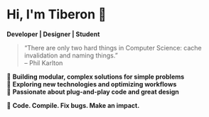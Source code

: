 # Hi, I'm Tiberon 👋  

**Developer | Designer | Student**  

> “There are only two hard things in Computer Science: cache invalidation and naming things.”  
> – Phil Karlton  

🔹 **Building modular, complex solutions for simple problems**  
🔹 **Exploring new technologies and optimizing workflows**  
🔹 **Passionate about plug-and-play code and great design**  

🚀 **Code. Compile. Fix bugs. Make an impact.**  



<!--
**Tiberon-Kuiper/Tiberon-Kuiper** is a ✨ _special_ ✨ repository because its `README.md` (this file) appears on your GitHub profile.

Here are some ideas to get you started:

- 🔭 I’m currently working on ...
- 🌱 I’m currently learning ...
- 👯 I’m looking to collaborate on ...
- 🤔 I’m looking for help with ...
- 💬 Ask me about ...
- 📫 How to reach me: ...
- 😄 Pronouns: ...
- ⚡ Fun fact: ...
-->
